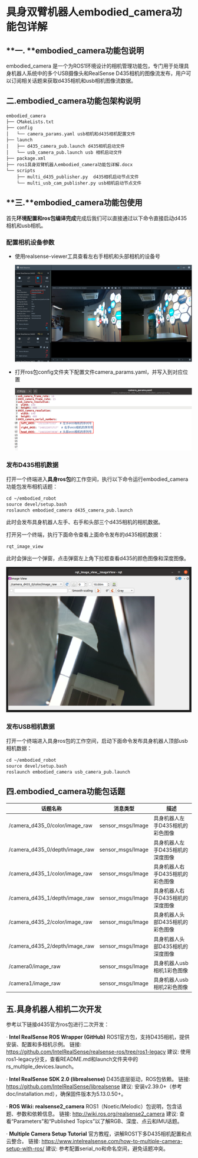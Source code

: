 #  具身双臂机器人embodied_camera功能包详解



## **一. **embodied_camera功能包说明

embodied_camera 是一个为ROS1环境设计的相机管理功能包，专门用于处理具身机器人系统中的多个USB摄像头和RealSense D435相机的图像流发布，用户可以订阅相关话题来获取d435相机和usb相机图像流数据。

## 二.embodied_camera功能包架构说明

```
embodied_camera
├── CMakeLists.txt
├── config
│   └── camera_params.yaml usb相机和d435相机配置文件
├── launch
│   ├── d435_camera_pub.launch d435相机启动文件
│   └── usb_camera_pub.launch usb 相机启动文件
├── package.xml
├── ros1具身双臂机器人embodied_camera功能包详解.docx
└── scripts
    ├── multi_d435_publisher.py  d435相机启动节点文件
    └── multi_usb_cam_publisher.py usb相机启动节点文件
```



## **三.**embodied_camera功能包使用

首先**环境配置和ros包编译完成**完成后我们可以直接通过以下命令直接启动d435相机和usb相机。

### 配置相机设备参数

- 使用realsense-viewer工具查看左右手相机和头部相机的设备号

  ![image-20250107160451475](./images/d435_device_number.png)

- 打开ros包config文件夹下配置文件camera_params.yaml，并写入到对应位置

  ![image-20250516163949217](images/d435_device_config.png)



### 发布D435相机数据

打开一个终端进入**具身ros包**的工作空间，执行以下命令运行embodied_camera功能包发布相机话题：

```
cd ~/embodied_robot
source devel/setup.bash
roslaunch embodied_camera d435_camera_pub.launch
```

此时会发布具身机器人左手、右手和头部三个d435相机的相机数据。

打开另一个终端，执行下面命令查看上面命令发布的d435相机数据：

```
rqt_image_view
```

此时会弹出一个弹窗，点击弹窗左上角下拉框查看d435的颜色图像和深度图像。

![image-20250429095454106](./images/image-20250429095454106.png)



### 发布USB相机数据

打开一个终端进入具身ros包的工作空间，启动下面命令发布具身机器人顶部usb相机数据：

```
cd ~/embodied_robot
source devel/setup.bash
roslaunch embodied_camera usb_camera_pub.launch
```



## 四.embodied_camera功能包话题

| 话题名称                       | 消息类型          | 描述                             |
| ------------------------------ | ----------------- | -------------------------------- |
| /camera_d435_0/color/image_raw | sensor_msgs/Image | 具身机器人左手D435相机的彩色图像 |
| /camera_d435_0/depth/image_raw | sensor_msgs/Image | 具身机器人左手D435相机的深度图像 |
| /camera_d435_1/color/image_raw | sensor_msgs/Image | 具身机器人右手D435相机的彩色图像 |
| /camera_d435_1/depth/image_raw | sensor_msgs/Image | 具身机器人右手D435相机的深度图像 |
| /camera_d435_2/color/image_raw | sensor_msgs/Image | 具身机器人头部D435相机的彩色图像 |
| /camera_d435_2/depth/image_raw | sensor_msgs/Image | 具身机器人头部D435相机的深度图像 |
| /camera0/image_raw             | sensor_msgs/Image | 具身机器人usb相机1彩色图像       |
| /camera1/image_raw             | sensor_msgs/Image | 具身机器人usb相机2彩色图像       |



## 五.具身机器人相机二次开发

参考以下链接d435官方ros包进行二次开发：

· **Intel RealSense ROS Wrapper (GitHub)**
		ROS1官方包，支持D435相机，提供安装、配置和多相机示例。
		链接: https://github.com/IntelRealSense/realsense-ros/tree/ros1-legacy
		建议: 使用ros1-legacy分支，查看README.md和launch文件夹中的	rs_multiple_devices.launch。

· **Intel RealSense SDK 2.0 (librealsense)**
		D435底层驱动，ROS包依赖。
		链接: https://github.com/IntelRealSense/librealsense
		建议: 安装v2.39.0+（参考doc/installation.md），确保固件版本为5.13.0.50+。

· **ROS Wiki: realsense2_camera**
		ROS1（Noetic/Melodic）包说明，包含话题、参数和依赖信息。
		链接: http://wiki.ros.org/realsense2_camera
		建议: 查看“Parameters”和“Published Topics”以了解RGB、深度、点云和IMU话题。

· **Multiple Camera Setup Tutorial**
		官方教程，讲解ROS1下多D435相机配置和点云整合。
		链接: https://www.intelrealsense.com/how-to-multiple-camera-setup-with-ros/
		建议: 参考配置serial_no和命名空间，避免话题冲突。
